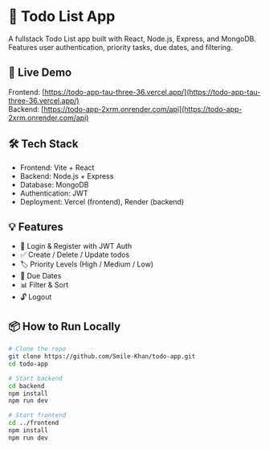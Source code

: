 # 📝 Todo List App

A fullstack Todo List app built with React, Node.js, Express, and MongoDB. Features user authentication, priority tasks, due dates, and filtering.

## 🚀 Live Demo

Frontend: [https://todo-app-tau-three-36.vercel.app/](https://todo-app-tau-three-36.vercel.app/)  
Backend: [https://todo-app-2xrm.onrender.com/api](https://todo-app-2xrm.onrender.com/api)

## 🛠️ Tech Stack

- Frontend: Vite + React
- Backend: Node.js + Express
- Database: MongoDB
- Authentication: JWT
- Deployment: Vercel (frontend), Render (backend)

## 💡 Features

- 🔐 Login & Register with JWT Auth
- ✅ Create / Delete / Update todos
- 🏷️ Priority Levels (High / Medium / Low)
- 📅 Due Dates
- 📊 Filter & Sort
- 🔓 Logout

## 📦 How to Run Locally

```bash
# Clone the repo
git clone https://github.com/Smile-Khan/todo-app.git
cd todo-app

# Start backend
cd backend
npm install
npm run dev

# Start frontend
cd ../frontend
npm install
npm run dev
